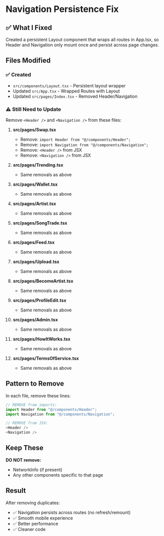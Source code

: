 # Navigation Persistence Fix

## ✅ What I Fixed

Created a persistent Layout component that wraps all routes in App.tsx, so Header and Navigation only mount once and persist across page changes.

## Files Modified

### ✅ Created
- `src/components/Layout.tsx` - Persistent layout wrapper
- Updated `src/App.tsx` - Wrapped Routes with Layout
- Updated `src/pages/Index.tsx` - Removed Header/Navigation

### ⚠️ Still Need to Update

Remove `<Header />` and `<Navigation />` from these files:

1. **src/pages/Swap.tsx**
   - Remove: `import Header from "@/components/Header";`
   - Remove: `import Navigation from "@/components/Navigation";`
   - Remove: `<Header />` from JSX
   - Remove: `<Navigation />` from JSX

2. **src/pages/Trending.tsx**
   - Same removals as above

3. **src/pages/Wallet.tsx**
   - Same removals as above

4. **src/pages/Artist.tsx**
   - Same removals as above

5. **src/pages/SongTrade.tsx**
   - Same removals as above

6. **src/pages/Feed.tsx**
   - Same removals as above

7. **src/pages/Upload.tsx**
   - Same removals as above

8. **src/pages/BecomeArtist.tsx**
   - Same removals as above

9. **src/pages/ProfileEdit.tsx**
   - Same removals as above

10. **src/pages/Admin.tsx**
    - Same removals as above

11. **src/pages/HowItWorks.tsx**
    - Same removals as above

12. **src/pages/TermsOfService.tsx**
    - Same removals as above

## Pattern to Remove

In each file, remove these lines:

```typescript
// REMOVE from imports:
import Header from "@/components/Header";
import Navigation from "@/components/Navigation";

// REMOVE from JSX:
<Header />
<Navigation />
```

## Keep These

**DO NOT remove:**
- NetworkInfo (if present)
- Any other components specific to that page

## Result

After removing duplicates:
- ✅ Navigation persists across routes (no refresh/remount)
- ✅ Smooth mobile experience
- ✅ Better performance
- ✅ Cleaner code

